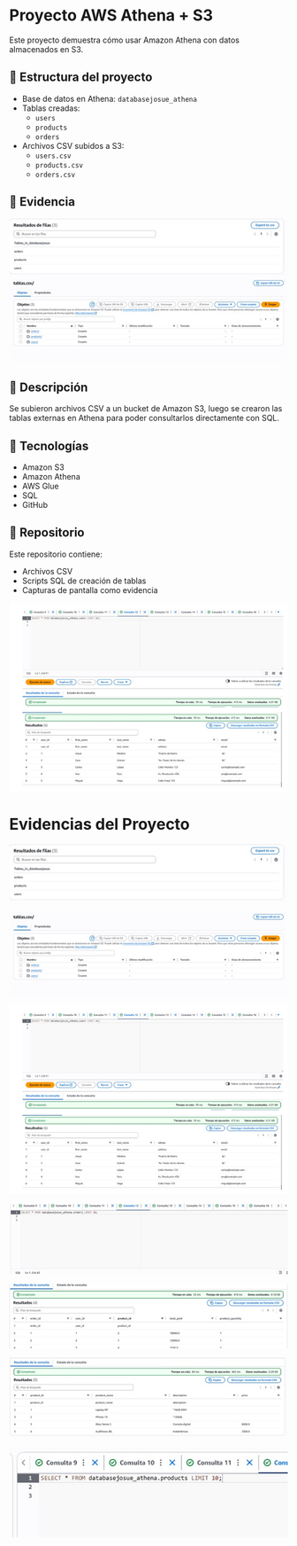 # Proyecto AWS Athena + S3

Este proyecto demuestra cómo usar Amazon Athena con datos almacenados en S3.

## 📁 Estructura del proyecto

- Base de datos en Athena: `databasejosue_athena`
- Tablas creadas:
  - `users`
  - `products`
  - `orders`
- Archivos CSV subidos a S3:
  - `users.csv`
  - `products.csv`
  - `orders.csv`

## 📸 Evidencia

![Consulta en Athena](evidencias/Imagen%20de%20WhatsApp%202025-05-17%20a%20las%2018.04.23_6db91e22.jpg)
![Evidencia](evidencias/Imagen%20de%20WhatsApp%202025-05-17%20a%20las%2018.06.07_33b32c4b.jpg)



## 📌 Descripción

Se subieron archivos CSV a un bucket de Amazon S3, luego se crearon las tablas externas en Athena para poder consultarlos directamente con SQL.

## 🚀 Tecnologías

- Amazon S3
- Amazon Athena
- AWS Glue
- SQL
- GitHub

## 📂 Repositorio

Este repositorio contiene:
- Archivos CSV
- Scripts SQL de creación de tablas
- Capturas de pantalla como evidencia

![Evidencia](evidencias/Imagen%20de%20WhatsApp%202025-05-17%20a%20las%2018.07.04_4ab1f8eb.jpg)

# Evidencias del Proyecto

![Evidencia 1](evidencias/Imagen%20de%20WhatsApp%202025-05-17%20a%20las%2018.04.23_6db91e22.jpg)

![Evidencia 2](evidencias/Imagen%20de%20WhatsApp%202025-05-17%20a%20las%2018.06.07_33b32c4b.jpg)

![Evidencia 3](evidencias/Imagen%20de%20WhatsApp%202025-05-17%20a%20las%2018.07.04_4ab1f8eb.jpg)

![Evidencia 4](evidencias/Imagen%20de%20WhatsApp%202025-05-17%20a%20las%2018.08.08_618767f8.jpg)

![Evidencia 5](evidencias/Imagen%20de%20WhatsApp%202025-05-17%20a%20las%2018.08.19_12402241.jpg)

![Evidencia 6](evidencias/Imagen%20de%20WhatsApp%202025-05-17%20a%20las%2018.07.41_c81f505b.jpg)

![Evidencia 7](evidencias/Imagen%20de%20WhatsApp%202025-05-17%20a%20las%2018.07.41_d4d6a1d2.jpg)


